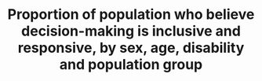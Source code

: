 ﻿---
sdg_goal: 16
layout: indicator
indicator: 16.7.2
indicator_variable: null
graph: null
graph_type_description: null
graph_status_notes: unk
variable_description: null
variable_notes: null
un_designated_tier: '3'
un_custodial_agency: UNDP
target_id: '16.7'
title: >-
  Proportion  of  population  who  believe  decision-making  is  inclusive  and  responsive,  by  sex,  age,  disability  and  population  group
permalink: /16-7-2/
has_metadata: false
goal_meta_link: 'http://unstats.un.org/sdgs/files/metadata-compilation/Metadata-Goal-16.pdf'
goal_meta_link_page: 28
indicator_name: >-
  Proportion  of  population  who  believe  decision-making  is  inclusive  and  responsive,  by  sex,  age,  disability  and  population  group
target: >-
  Ensure  responsive,  inclusive,  participatory  and  representative  decision-making  at  all  levels.
source_title: null
source_notes: null
published: true  

---